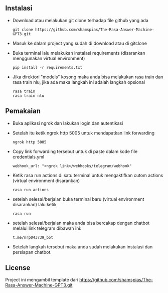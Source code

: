 ## Instalasi

- Download atau melakukan git clone terhadap file github yang ada
    ```
    git clone https://github.com/shamspias/The-Rasa-Answer-Machine-GPT3.git
    ```

- Masuk ke dalam project yang sudah di download atau di gitclone

- Buka terminal lalu melakukan instalasi requirements (disarankan menggunakan virtual environment)
    ```
    pip install -r requirements.txt
    ```

- Jika direktori "models" kosong maka anda bisa melakukan rasa train dan rasa train nlu, jika ada maka langkah ini adalah langkah opsional
    ```
    rasa train
    rasa train nlu
    ```

## Pemakaian

- Buka aplikasi ngrok dan lakukan login dan autentikasi

- Setelah itu ketik ngrok http 5005 untuk mendapatkan link forwarding
    ```
    ngrok http 5005
    ```

- Copy link forwarding tersebut untuk di paste dalam kode file credentials.yml
    ```
    webhook_url: "<ngrok link>/webhooks/telegram/webhook"
    ```

- Ketik rasa run actions di satu terminal untuk mengaktifkan cutom actions (virtual environment disarankan)
    ```
    rasa run actions
    ```

- setelah selesai/berjalan buka terminal baru (virtual environment disarankan) lalu ketik
    ```
    rasa run
    ```

- setelah selesai/berjalan maka anda bisa bercakap dengan chatbot melalui link telegram dibawah ini:
    ```
    t.me/nrp043739_bot
    ```

- Setelah langkah tersebut maka anda sudah melakukan instalasi dan persiapan chatbot.


## License

Project ini mengambil template dari https://github.com/shamspias/The-Rasa-Answer-Machine-GPT3.git